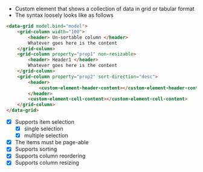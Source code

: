 - Custom element that shows a collection of data in grid or tabular format
- The syntax loosely looks like as follows

```html
<data-grid model.bind="model">
    <grid-column width="100">
        <header> Un-sortable column </header>
        Whatever goes here is the content
    </grid-column>
    <grid-column property="prop1" non-resizable>
        <header> Header1 </header>
        Whatever goes here is the content
    </grid-column>
    <grid-column property="prop2" sort-direction="desc">
        <header>
            <custom-element-header-content></custom-element-header-content>
        </header>
        <custom-element-cell-content></custom-element-cell-content>
    </grid-column>
</data-grid>
```
- [x] Supports item selection
  - [x] single selection
  - [x] multiple selection
- [x] The items must be page-able
- [x] Supports sorting
- [x] Supports column reordering
- [x] Supports column resizing
